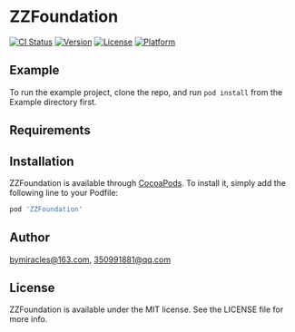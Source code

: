 # ZZFoundation

[![CI Status](https://img.shields.io/travis/bymiracles@163.com/ZZFoundation.svg?style=flat)](https://travis-ci.org/bymiracles@163.com/ZZFoundation)
[![Version](https://img.shields.io/cocoapods/v/ZZFoundation.svg?style=flat)](https://cocoapods.org/pods/ZZFoundation)
[![License](https://img.shields.io/cocoapods/l/ZZFoundation.svg?style=flat)](https://cocoapods.org/pods/ZZFoundation)
[![Platform](https://img.shields.io/cocoapods/p/ZZFoundation.svg?style=flat)](https://cocoapods.org/pods/ZZFoundation)

## Example

To run the example project, clone the repo, and run `pod install` from the Example directory first.

## Requirements

## Installation

ZZFoundation is available through [CocoaPods](https://cocoapods.org). To install
it, simply add the following line to your Podfile:

```ruby
pod 'ZZFoundation'
```

## Author

bymiracles@163.com, 350991881@qq.com

## License

ZZFoundation is available under the MIT license. See the LICENSE file for more info.
